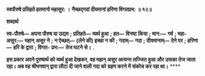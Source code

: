 **स्वपौरुषे प्रतिहते हतमानो महासुर: ।** **नैच्छद्गदां दीयमानां हरिणा विगतप्रभ: ॥ १२॥** 

**शब्दार्थ** 

**स्व-पौरुषे—** **अपना पौरुष या उद्यम** **; प्रतिहते—** **व्यर्थ हुआ** **; हत—** **विनष्ट किया** **; मान:—** **गर्व** **; महा-असुर:—** **महान्** **असुर ने** **; न ऐच्छत्—** **(लेने की) इच्छा न की** **; गदाम्—** **गदा** **; दीयमानाम्—** **देने पर** **; हरिणा—** **हरि के द्वारा** **; विगत-** **प्रभ:—** **तेज घटने से।** **.** 

**इस प्रकार अपने पुरुषार्थ को व्यर्थ हुआ देखकर, वह महान् असुर अत्यन्त लज्जित** **हुआ और उसका तेज जाता रहा। अब वह श्रीभगवान् द्वारा लौटा दी जाने वाली गदा को** **ग्रहण करने में संकोच कर रहा था।** **** 